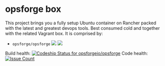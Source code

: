 # opsforge box #

This project brings you a fully setup Ubuntu container on Rancher packed with the latest and greatest devops tools. Best consumed cold and together with the related Vagrant box. It is comprised by:

- `opsforge/opsforge` [![](https://images.microbadger.com/badges/version/opsforge/opsforge.svg)](https://microbadger.com/images/opsforge/opsforge "Docker Hub link") [![](https://images.microbadger.com/badges/image/opsforge/opsforge.svg)](https://microbadger.com/images/opsforge/opsforge "Get your own image badge on microbadger.com")

Build health: [ ![Codeship Status for opsforgeio/opsforge](https://app.codeship.com/projects/f6cc7410-98b5-0134-62d3-3e4a8d26d28a/status?branch=master)](https://app.codeship.com/projects/187530) Code health: [![Issue Count](https://codeclimate.com/github/opsforgeio/opsforge/badges/issue_count.svg)](https://codeclimate.com/github/opsforgeio/opsforge)
